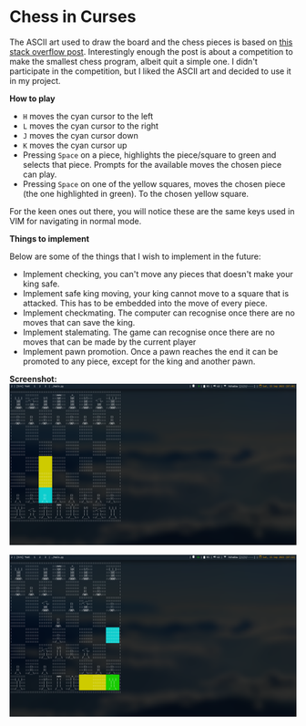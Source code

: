 # Chess in Curses

The ASCII art used to draw the board and the chess pieces is based on [this stack overflow post](https://codegolf.stackexchange.com/questions/54869/ascii-art-chessboard). Interestingly enough the post is about a competition to make the smallest chess program, albeit quit a simple one. I didn't participate in the competition, but I liked the ASCII art and decided to use it in my project.

**How to play**

* `H` moves the cyan cursor to the left
* `L` moves the cyan cursor to the right
* `J` moves the cyan cursor down
* `K` moves the cyan cursor up
* Pressing `Space` on a piece, highlights the piece/square to green and selects that piece. Prompts for the available moves the chosen piece can play.
* Pressing `Space` on one of the yellow squares, moves the chosen piece (the one highlighted in green). To the chosen yellow square.

For the keen ones out there, you will notice these are the same keys used in VIM for navigating in normal mode.

**Things to implement**

Below are some of the things that I wish to implement in the future:

* Implement checking, you can't move any pieces that doesn't make your king safe.
* Implement safe king moving, your king cannot move to a square that is attacked. This has to be embedded into the move of every piece.
* Implement checkmating. The computer can recognise once there are no moves that can save the king.
* Implement stalemating. The game can recognise once there are no moves that can be made by the current player
* Implement pawn promotion. Once a pawn reaches the end it can be promoted to any piece, except for the king and another pawn.

**Screenshot:**
![](./game_play.png)

![](./game_play2.png)
